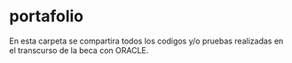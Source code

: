 # portafolio
En esta carpeta se compartira todos los codigos y/o pruebas realizadas en el transcurso de la beca con ORACLE.
